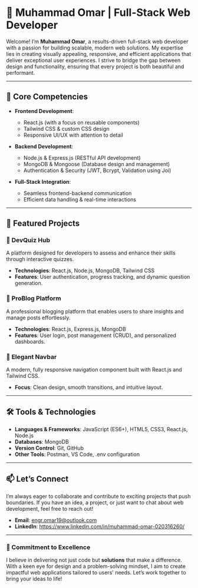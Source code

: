 # 💼 Muhammad Omar | Full-Stack Web Developer  

Welcome! I’m **Muhammad Omar**, a results-driven full-stack web developer with a passion for building scalable, modern web solutions. My expertise lies in creating visually appealing, responsive, and efficient applications that deliver exceptional user experiences. I strive to bridge the gap between design and functionality, ensuring that every project is both beautiful and performant.

---

## 🔑 Core Competencies  
- **Frontend Development**:  
  - React.js (with a focus on reusable components)  
  - Tailwind CSS & custom CSS design  
  - Responsive UI/UX with attention to detail  

- **Backend Development**:  
  - Node.js & Express.js (RESTful API development)  
  - MongoDB & Mongoose (Database design and management)  
  - Authentication & Security (JWT, Bcrypt, Validation using Joi)  

- **Full-Stack Integration**:  
  - Seamless frontend-backend communication  
  - Efficient data handling & real-time interactions  

---

## 🌟 Featured Projects  
### 🔷 **DevQuiz Hub**  
A platform designed for developers to assess and enhance their skills through interactive quizzes.  
- **Technologies**: React.js, Node.js, MongoDB, Tailwind CSS  
- **Features**: User authentication, progress tracking, and dynamic question generation.  

### 🔷 **ProBlog Platform**  
A professional blogging platform that enables users to share insights and manage posts effortlessly.  
- **Technologies**: React.js, Express.js, MongoDB  
- **Features**: User login, post management (CRUD), and personalized dashboards.  

### 🔷 **Elegant Navbar**  
A modern, fully responsive navigation component built with React.js and Tailwind CSS.  
- **Focus**: Clean design, smooth transitions, and intuitive layout.  

---

## 🛠️ Tools & Technologies  
- **Languages & Frameworks**: JavaScript (ES6+), HTML5, CSS3, React.js, Node.js  
- **Databases**: MongoDB  
- **Version Control**: Git, GitHub  
- **Other Tools**: Postman, VS Code, .env configuration  

---

## 📫 Let’s Connect  
I’m always eager to collaborate and contribute to exciting projects that push boundaries. If you have an idea, a project, or just want to chat about web development, feel free to reach out!  

- **Email**: engr.omar19@outlook.com 
- **LinkedIn**: https://www.linkedin.com/in/muhammad-omar-020316260/ 

---

### 🚀 Commitment to Excellence  
I believe in delivering not just code but **solutions** that make a difference. With a keen eye for design and a problem-solving mindset, I aim to create impactful web applications tailored to users' needs. Let’s work together to bring your ideas to life!
